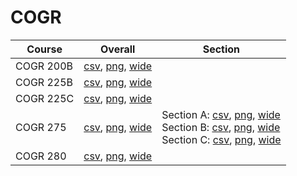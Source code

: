 # COGR

| Course | Overall | Section |
| ------ | ------- | ------- |
| COGR 200B | [csv](https://github.com/UCSD-Historical-Enrollment-Data/2024Spring/blob/main/overall/COGR%20200B.csv), [png](https://raw.githubusercontent.com/UCSD-Historical-Enrollment-Data/2024Spring/main/plot_overall/COGR%20200B.png), [wide](https://raw.githubusercontent.com/UCSD-Historical-Enrollment-Data/2024Spring/main/plot_overall_wide/COGR%20200B.png) |  |
| COGR 225B | [csv](https://github.com/UCSD-Historical-Enrollment-Data/2024Spring/blob/main/overall/COGR%20225B.csv), [png](https://raw.githubusercontent.com/UCSD-Historical-Enrollment-Data/2024Spring/main/plot_overall/COGR%20225B.png), [wide](https://raw.githubusercontent.com/UCSD-Historical-Enrollment-Data/2024Spring/main/plot_overall_wide/COGR%20225B.png) |  |
| COGR 225C | [csv](https://github.com/UCSD-Historical-Enrollment-Data/2024Spring/blob/main/overall/COGR%20225C.csv), [png](https://raw.githubusercontent.com/UCSD-Historical-Enrollment-Data/2024Spring/main/plot_overall/COGR%20225C.png), [wide](https://raw.githubusercontent.com/UCSD-Historical-Enrollment-Data/2024Spring/main/plot_overall_wide/COGR%20225C.png) |  |
| COGR 275 | [csv](https://github.com/UCSD-Historical-Enrollment-Data/2024Spring/blob/main/overall/COGR%20275.csv), [png](https://raw.githubusercontent.com/UCSD-Historical-Enrollment-Data/2024Spring/main/plot_overall/COGR%20275.png), [wide](https://raw.githubusercontent.com/UCSD-Historical-Enrollment-Data/2024Spring/main/plot_overall_wide/COGR%20275.png) | Section A: [csv](https://github.com/UCSD-Historical-Enrollment-Data/2024Spring/blob/main/section/COGR%20275_A.csv), [png](https://raw.githubusercontent.com/UCSD-Historical-Enrollment-Data/2024Spring/main/plot_section/COGR%20275_A.png), [wide](https://raw.githubusercontent.com/UCSD-Historical-Enrollment-Data/2024Spring/main/plot_section_wide/COGR%20275_A.png)<br>Section B: [csv](https://github.com/UCSD-Historical-Enrollment-Data/2024Spring/blob/main/section/COGR%20275_B.csv), [png](https://raw.githubusercontent.com/UCSD-Historical-Enrollment-Data/2024Spring/main/plot_section/COGR%20275_B.png), [wide](https://raw.githubusercontent.com/UCSD-Historical-Enrollment-Data/2024Spring/main/plot_section_wide/COGR%20275_B.png)<br>Section C: [csv](https://github.com/UCSD-Historical-Enrollment-Data/2024Spring/blob/main/section/COGR%20275_C.csv), [png](https://raw.githubusercontent.com/UCSD-Historical-Enrollment-Data/2024Spring/main/plot_section/COGR%20275_C.png), [wide](https://raw.githubusercontent.com/UCSD-Historical-Enrollment-Data/2024Spring/main/plot_section_wide/COGR%20275_C.png) |
| COGR 280 | [csv](https://github.com/UCSD-Historical-Enrollment-Data/2024Spring/blob/main/overall/COGR%20280.csv), [png](https://raw.githubusercontent.com/UCSD-Historical-Enrollment-Data/2024Spring/main/plot_overall/COGR%20280.png), [wide](https://raw.githubusercontent.com/UCSD-Historical-Enrollment-Data/2024Spring/main/plot_overall_wide/COGR%20280.png) |  |
